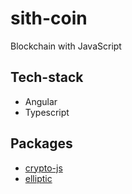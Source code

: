 # sith-coin
Blockchain with JavaScript

## Tech-stack
* Angular
* Typescript

## Packages
* [crypto-js](https://www.npmjs.com/package/crypto-js)
* [elliptic](https://www.npmjs.com/package/elliptic)
